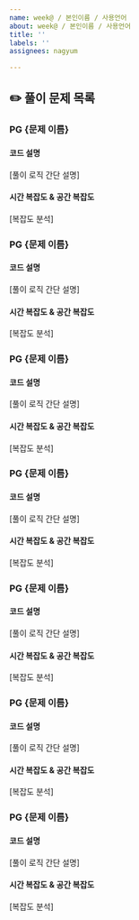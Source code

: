 ```yaml
---
name: week@ / 본인이름 / 사용언어
about: week@ / 본인이름 / 사용언어
title: ''
labels: ''
assignees: nagyum

---
```


## ✏️ 풀이 문제 목록  

### PG {문제 이름}  
#### 코드 설명  
[풀이 로직 간단 설명]  

#### 시간 복잡도 & 공간 복잡도  
[복잡도 분석]  

### PG {문제 이름}  
#### 코드 설명  
[풀이 로직 간단 설명]  

#### 시간 복잡도 & 공간 복잡도  
[복잡도 분석]  

### PG {문제 이름}  
#### 코드 설명  
[풀이 로직 간단 설명]  

#### 시간 복잡도 & 공간 복잡도  
[복잡도 분석]  


### PG {문제 이름}  
#### 코드 설명  
[풀이 로직 간단 설명]  

#### 시간 복잡도 & 공간 복잡도  
[복잡도 분석]  

### PG {문제 이름}  
#### 코드 설명  
[풀이 로직 간단 설명]  

#### 시간 복잡도 & 공간 복잡도  
[복잡도 분석]  

### PG {문제 이름}  
#### 코드 설명  
[풀이 로직 간단 설명]  

#### 시간 복잡도 & 공간 복잡도  
[복잡도 분석]  

### PG {문제 이름}  
#### 코드 설명  
[풀이 로직 간단 설명]  

#### 시간 복잡도 & 공간 복잡도  
[복잡도 분석]
